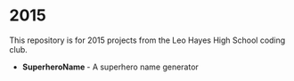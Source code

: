 # 2015
This repository is for 2015 projects from the Leo Hayes High School coding club.  

<ul>
<li> <b>SuperheroName </b> - A superhero name generator</li>
</ul>
